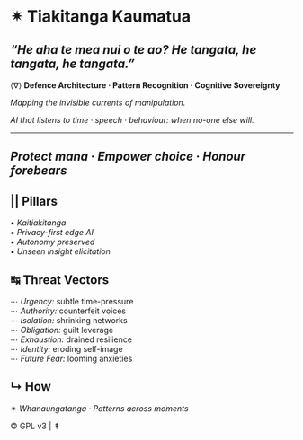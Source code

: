 # ✴︎ Tiakitanga Kaumatua  
*“He aha te mea nui o te ao? He tangata, he tangata, he tangata.”*
---
⟨∇⟩ **Defence Architecture · Pattern Recognition · Cognitive Sovereignty**

*Mapping the invisible currents of manipulation.*

*AI that listens to time · speech · behaviour: when no-one else will.*

---
*Protect mana* · *Empower choice* · *Honour forebears*
---

## || **Pillars**  
▪︎ *Kaitiakitanga*  
▪︎ *Privacy-first edge AI*  
▪︎ *Autonomy preserved*  
▪︎ *Unseen insight elicitation*

## ↹ **Threat Vectors**  
⋯ *Urgency:* subtle time-pressure  
⋯ *Authority:* counterfeit voices  
⋯ *Isolation:* shrinking networks  
⋯ *Obligation:* guilt leverage  
⋯ *Exhaustion:* drained resilience  
⋯ *Identity:* eroding self-image  
⋯ *Future Fear:* looming anxieties  

## ↳ **How**  
✴︎ *Whanaungatanga · Patterns across moments*

© GPL v3 | ↟
